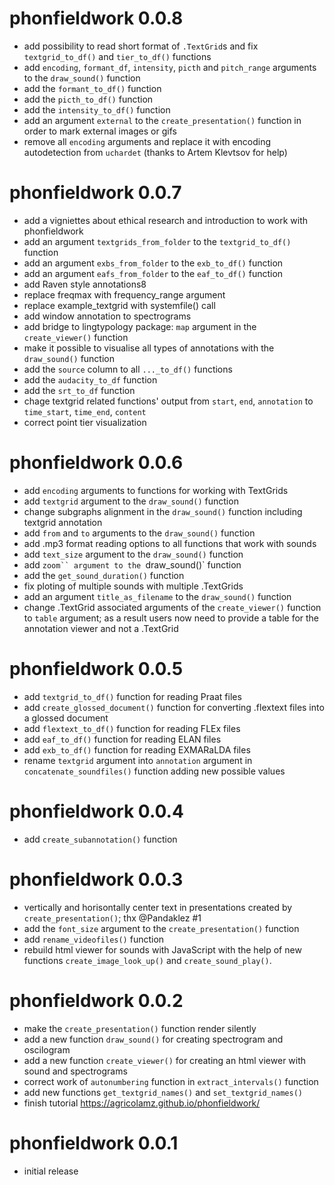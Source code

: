 # phonfieldwork 0.0.8

- add possibility to read short format of `.TextGrid`s and fix `textgrid_to_df()` and `tier_to_df()` functions
- add `encoding`, `formant_df`, `intensity`, `picth` and `pitch_range` arguments to the `draw_sound()` function
- add the `formant_to_df()` function
- add the `picth_to_df()` function
- add the `intensity_to_df()` function
- add an argument `external` to the `create_presentation()` function in order to mark external images or gifs
- remove all `encoding` arguments and replace it with encoding autodetection from `uchardet` (thanks to Artem Klevtsov for help)

# phonfieldwork 0.0.7

- add a vigniettes about ethical research and introduction to work with phonfieldwork
- add an argument `textgrids_from_folder` to the `textgrid_to_df()` function
- add an argument `exbs_from_folder` to the `exb_to_df()` function
- add an argument `eafs_from_folder` to the `eaf_to_df()` function
- add Raven style annotations8
- replace freqmax with frequency_range argument
- replace example_textgrid with systemfile() call
- add window annotation to spectrograms
- add bridge to lingtypology package: `map` argument in the `create_viewer()` function
- make it possible to visualise all types of annotations with the `draw_sound()` function
- add the `source` column to all `..._to_df()` functions
- add the `audacity_to_df` function
- add the `srt_to_df` function
- chage textgrid related functions' output from `start`, `end`, `annotation` to `time_start`, `time_end`, `content`
- correct point tier visualization

# phonfieldwork 0.0.6

- add `encoding` arguments to functions for working with TextGrids
- add `textgrid` argument to the `draw_sound()` function
- change subgraphs alignment in the `draw_sound()` function including textgrid annotation
- add `from` and `to` arguments to the `draw_sound()` function
- add .mp3 format reading options to all functions that work with sounds
- add `text_size` argument to the `draw_sound()` function
- add `zoom`` argument to the `draw_sound()` function
- add the `get_sound_duration()` function
- fix ploting of multiple sounds with multiple .TextGrids
- add an argument `title_as_filename` to the `draw_sound()` function
- change .TextGrid associated arguments of the `create_viewer()` function to `table` argument; as a result users now need to provide a table for the annotation viewer and not a .TextGrid

# phonfieldwork 0.0.5

- add `textgrid_to_df()` function for reading Praat files
- add `create_glossed_document()` function for converting .flextext files into a glossed document
- add `flextext_to_df()` function for reading FLEx files
- add `eaf_to_df()` function for reading ELAN files
- add `exb_to_df()` function for reading EXMARaLDA files
- rename `textgrid` argument into `annotation` argument in `concatenate_soundfiles()` function adding new possible values

# phonfieldwork 0.0.4

- add `create_subannotation()` function

# phonfieldwork 0.0.3

- vertically and horisontally center text in presentations created by `create_presentation()`; thx @Pandaklez #1
- add the `font_size` argument to the `create_presentation()` function
- add `rename_videofiles()` function
- rebuild html viewer for sounds with JavaScript with the help of new functions `create_image_look_up()` and `create_sound_play()`.

# phonfieldwork 0.0.2

- make the `create_presentation()` function render silently
- add a new function `draw_sound()` for creating spectrogram and oscilogram
- add a new function `create_viewer()` for creating an html viewer with sound and spectrograms
- correct work of `autonumbering` function in `extract_intervals()` function
- add new functions  `get_textgrid_names()` and `set_textgrid_names()`
- finish tutorial <https://agricolamz.github.io/phonfieldwork/>

# phonfieldwork 0.0.1

- initial release
